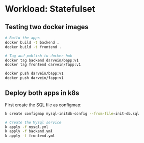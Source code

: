 # Workload: Statefulset

## Testing two docker images

```bash
# Build the apps
docker build -t backend .
docker build -t frontend .

# Tag and publish to docker hub
docker tag backend darvein/bapp:v1
docker tag frontend darvein/fapp:v1

docker push darvein/bapp:v1
docker push darvein/fapp:v1
```

## Deploy both apps in k8s

First create the SQL file as configmap:
```bash
k create configmap mysql-initdb-config --from-file=init-db.sql

# Create the Mysql service
k apply -f mysql.yml
k apply -f backend.yml
k apply -f frontend.yml
```


